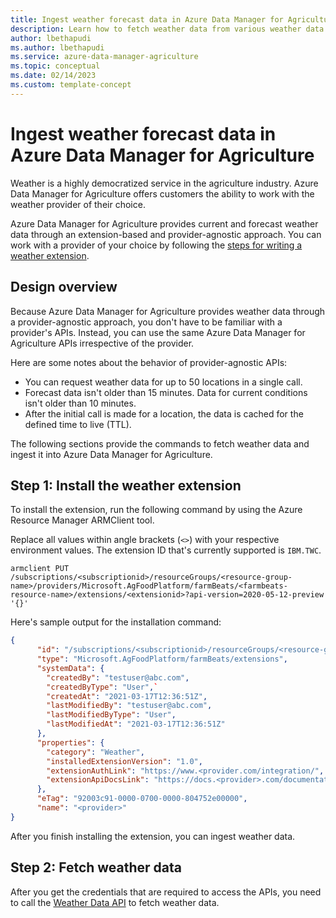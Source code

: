 ```yaml
---
title: Ingest weather forecast data in Azure Data Manager for Agriculture
description: Learn how to fetch weather data from various weather data providers through extensions and provider-agnostic APIs.
author: lbethapudi
ms.author: lbethapudi
ms.service: azure-data-manager-agriculture
ms.topic: conceptual
ms.date: 02/14/2023
ms.custom: template-concept
---
```


# Ingest weather forecast data in Azure Data Manager for Agriculture

Weather is a highly democratized service in the agriculture industry. Azure Data Manager for Agriculture offers customers the ability to work with the weather provider of their choice.

Azure Data Manager for Agriculture provides current and forecast weather data through an extension-based and provider-agnostic approach. You can work with a provider of your choice by following the [steps for writing a weather extension](./how-to-write-weather-extension.md).

## Design overview

Because Azure Data Manager for Agriculture provides weather data through a provider-agnostic approach, you don't have to be familiar with a provider's APIs. Instead, you can use the same Azure Data Manager for Agriculture APIs irrespective of the provider.

Here are some notes about the behavior of provider-agnostic APIs:

* You can request weather data for up to 50 locations in a single call.
* Forecast data isn't older than 15 minutes. Data for current conditions isn't older than 10 minutes.
* After the initial call is made for a location, the data is cached for the defined time to live (TTL).

The following sections provide the commands to fetch weather data and ingest it into Azure Data Manager for Agriculture.

## Step 1: Install the weather extension

To install the extension, run the following command by using the Azure Resource Manager ARMClient tool.

Replace all values within angle brackets (`<>`) with your respective environment values. The extension ID that's currently supported is `IBM.TWC`.

```azurepowershell-interactive
armclient PUT /subscriptions/<subscriptionid>/resourceGroups/<resource-group-name>/providers/Microsoft.AgFoodPlatform/farmBeats/<farmbeats-resource-name>/extensions/<extensionid>?api-version=2020-05-12-preview '{}'
```

Here's sample output for the installation command:

```json
{
      "id": "/subscriptions/<subscriptionid>/resourceGroups/<resource-group-name>/providers/Microsoft.AgFoodPlatform/farmBeats/<farmbeats-resource-name>/extensions/<extensionid>",
      "type": "Microsoft.AgFoodPlatform/farmBeats/extensions",
      "systemData": {
        "createdBy": "testuser@abc.com",
        "createdByType": "User",`        
        "createdAt": "2021-03-17T12:36:51Z",
        "lastModifiedBy": "testuser@abc.com",
        "lastModifiedByType": "User",
        "lastModifiedAt": "2021-03-17T12:36:51Z"
      },
      "properties": {
        "category": "Weather",
        "installedExtensionVersion": "1.0",
        "extensionAuthLink": "https://www.<provider.com/integration/",
        "extensionApiDocsLink": "https://docs.<provider>.com/documentation/Weather_Data/Historical_and_Climatological_Weather/latest#_daily_historical_ag_weather_v1_0"
      },
      "eTag": "92003c91-0000-0700-0000-804752e00000",
      "name": "<provider>"
}
```

After you finish installing the extension, you can ingest weather data.

## Step 2: Fetch weather data

After you get the credentials that are required to access the APIs, you need to call the [Weather Data API](/rest/api/data-manager-for-agri/dataplane-version2022-11-01-preview/weather-data) to fetch weather data.
